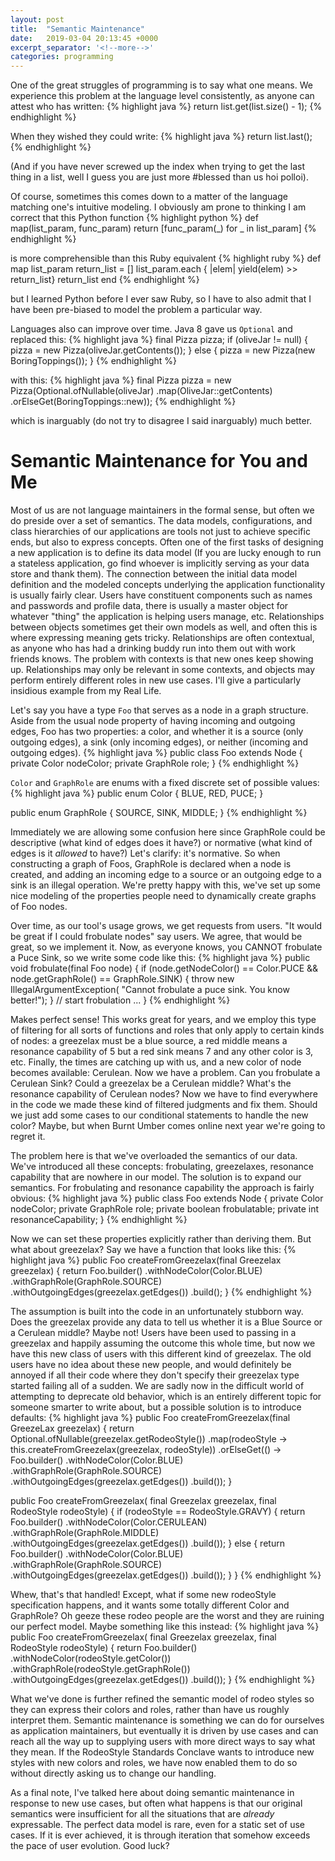 ```yaml
---
layout: post
title:  "Semantic Maintenance"
date:   2019-03-04 20:13:45 +0000
excerpt_separator: '<!--more-->'
categories: programming 
---
```

One of the great struggles of programming is to say what one means. We experience this problem at the language level consistently, as anyone can attest who has written:
{% highlight java %}
return list.get(list.size() - 1);
{% endhighlight %}

When they wished they could write:
{% highlight java %}
return list.last();
{% endhighlight %}

(And if you have never screwed up the index when trying to get the last thing in a list, well I guess you are just more #blessed than us hoi polloi).
<!--more-->

Of course, sometimes this comes down to a matter of the language matching one's intuitive modeling. I obviously am prone to thinking I am correct that this Python function
{% highlight python %}
def map(list_param, func_param)
    return [func_param(_) for _ in list_param]
{% endhighlight %}

is more comprehensible than this Ruby equivalent
{% highlight ruby %}
def map list_param
    return_list = []
    list_param.each { |elem| yield(elem) >> return_list}
    return_list
end
{% endhighlight %}

but I learned Python before I ever saw Ruby, so I have to also admit that I have been pre-biased to model the problem a particular way.

Languages also can improve over time. Java 8 gave us ```Optional``` and replaced this:
{% highlight java %}
final Pizza pizza;
if (oliveJar != null) {
    pizza = new Pizza(oliveJar.getContents());
} else {
    pizza = new Pizza(new BoringToppings());
}
{% endhighlight %}

with this:
{% highlight java %}
final Pizza pizza = new Pizza(Optional.ofNullable(oliveJar)
    .map(OliveJar::getContents)
    .orElseGet(BoringToppings::new));
{% endhighlight %}

which is inarguably (do not try to disagree I said inarguably) much better.

# Semantic Maintenance for You and Me
Most of us are not language maintainers in the formal sense, but often we do preside over a set of semantics. The data models, configurations, and class hierarchies of our applications are tools not just to achieve specific ends, but also to express concepts. Often one of the first tasks of designing a new application is to define its data model (If you are lucky enough to run a stateless application, go find whoever is implicitly serving as your data store and thank them). The connection between the initial data model definition and the modeled concepts underlying the application functionality is usually fairly clear. Users have constituent components such as names and passwords and profile data, there is usually a master object for whatever "thing" the application is helping users manage, etc. Relationships between objects sometimes get their own models as well, and often this is where expressing meaning gets tricky. Relationships are often contextual, as anyone who has had a drinking buddy run into them out with work friends knows. The problem with contexts is that new ones keep showing up. Relationships may only be relevant in some contexts, and objects may perform entirely different roles in new use cases. I'll give a particularly insidious example from my Real Life.

Let's say you have a type `Foo` that serves as a node in a graph structure. Aside from the usual node property of having incoming and outgoing edges, Foo has two properties: a color, and whether it is a source (only outgoing edges), a sink (only incoming edges), or neither (incoming and outgoing edges).
{% highlight java %}
public class Foo extends Node {
    private Color nodeColor;
    private GraphRole role;
}
{% endhighlight %}

```Color``` and ```GraphRole``` are enums with a fixed discrete set of possible values:
{% highlight java %}
public enum Color {
    BLUE,
    RED,
    PUCE;
}

public enum GraphRole {
    SOURCE,
    SINK,
    MIDDLE;
}
{% endhighlight %}

Immediately we are allowing some confusion here since GraphRole could be descriptive (what kind of edges does it have?) or normative (what kind of edges is it *allowed* to have?) Let's clarify: it's normative. So when constructing a graph of Foos, GraphRole is declared when a node is created, and adding an incoming edge to a source or an outgoing edge to a sink is an illegal operation. We're pretty happy with this, we've set up some nice modeling of the properties people need to dynamically create graphs of Foo nodes.

Over time, as our tool's usage grows, we get requests from users. "It would be great if I could frobulate nodes" say users. We agree, that would be great, so we implement it. Now, as everyone knows, you CANNOT frobulate a Puce Sink, so we write some code like this:
{% highlight java %}
public void frobulate(final Foo node) {
    if (node.getNodeColor() == Color.PUCE && node.getGraphRole() == GraphRole.SINK) {
        throw new IllegalArgumentException(
            "Cannot frobulate a puce sink. You know better!");
    }
    // start frobulation
    ...
}
{% endhighlight %}

Makes perfect sense! This works great for years, and we employ this type of filtering for all sorts of functions and roles that only apply to certain kinds of nodes: a greezelax must be a blue source, a red middle means a resonance capability of 5 but a red sink means 7 and any other color is 3, etc. Finally, the times are catching up with us, and a new color of node becomes available: Cerulean. Now we have a problem. Can you frobulate a Cerulean Sink? Could a greezelax be a Cerulean middle? What's the resonance capability of Cerulean nodes? Now we have to find everywhere in the code we made these kind of filtered judgments and fix them. Should we just add some cases to our conditional statements to handle the new color? Maybe, but when Burnt Umber comes online next year we're going to regret it. 

The problem here is that we've overloaded the semantics of our data. We've introduced all these concepts: frobulating, greezelaxes, resonance capability that are nowhere in our model. The solution is to expand our semantics. For frobulating and resonance capability the approach is fairly obvious:
{% highlight java %}
public class Foo extends Node {
    private Color nodeColor;
    private GraphRole role;
    private boolean frobulatable;
    private int resonanceCapability;
}
{% endhighlight %}

Now we can set these properties explicitly rather than deriving them. But what about greezelax? Say we have a function that looks like this:
{% highlight java %}
public Foo createFromGreezelax(final Greezelax greezelax) {
    return Foo.builder()
        .withNodeColor(Color.BLUE)
        .withGraphRole(GraphRole.SOURCE)
        .withOutgoingEdges(greezelax.getEdges())
        .build();
}
{% endhighlight %}

The assumption is built into the code in an unfortunately stubborn way. Does the greezelax provide any data to tell us whether it is a Blue Source or a Cerulean middle? Maybe not! Users have been used to passing in a greezelax and happily assuming the outcome this whole time, but now we have this new class of users with this different kind of greezelax. The old users have no idea about these new people, and would definitely be annoyed if all their code where they don't specify their greezelax type started failing all of a sudden. We are sadly now in the difficult world of attempting to deprecate old behavior, which is an entirely different topic for someone smarter to write about, but a possible solution is to introduce defaults:
{% highlight java %}
public Foo createFromGreezelax(final GreezeLax greezelax) {
    return Optional.ofNullable(greezelax.getRodeoStyle())
        .map(rodeoStyle -> this.createFromGreezelax(greezelax, rodeoStyle))
        .orElseGet(() -> Foo.builder()
            .withNodeColor(Color.BLUE)
            .withGraphRole(GraphRole.SOURCE)
            .withOutgoingEdges(greezelax.getEdges())
            .build());
}

public Foo createFromGreezelax(
        final Greezelax greezelax,
        final RodeoStyle rodeoStyle) {
    if (rodeoStyle == RodeoStyle.GRAVY) {
        return Foo.builder()
            .withNodeColor(Color.CERULEAN)
            .withGraphRole(GraphRole.MIDDLE)
            .withOutgoingEdges(greezelax.getEdges())
            .build());
    } else {
        return Foo.builder()
            .withNodeColor(Color.BLUE)
            .withGraphRole(GraphRole.SOURCE)
            .withOutgoingEdges(greezelax.getEdges())
            .build());
    }
}
{% endhighlight %}

Whew, that's that handled! Except, what if some new rodeoStyle specification happens, and it wants some totally different Color and GraphRole? Oh geeze these rodeo people are the worst and they are ruining our perfect model. Maybe something like this instead:
{% highlight java %}
public Foo createFromGreezelax(
        final Greezelax greezelax,
        final RodeoStyle rodeoStyle) {
    return Foo.builder()
        .withNodeColor(rodeoStyle.getColor())
        .withGraphRole(rodeoStyle.getGraphRole())
        .withOutgoingEdges(greezelax.getEdges())
        .build());
}
{% endhighlight %}

What we've done is further refined the semantic model of rodeo styles so they can express their colors and roles, rather than have us roughly interpret them. Semantic maintenance is something we can do for ourselves as application maintainers, but eventually it is driven by use cases and can reach all the way up to supplying users with more direct ways to say what they mean. If the RodeoStyle Standards Conclave wants to introduce new styles with new colors and roles, we have now enabled them to do so without directly asking us to change our handling. 

As a final note, I've talked here about doing semantic maintenance in response to new use cases, but often what happens is that our original semantics were insufficient for all the situations that are *already* expressable. The perfect data model is rare, even for a static set of use cases. If it is ever achieved, it is through iteration that somehow exceeds the pace of user evolution. Good luck?
